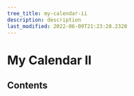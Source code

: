 ```yaml
---
tree_title: my-calendar-ii
description: description
last_modified: 2022-06-09T21:23:28.2328
---
```


# My Calendar II

## Contents
